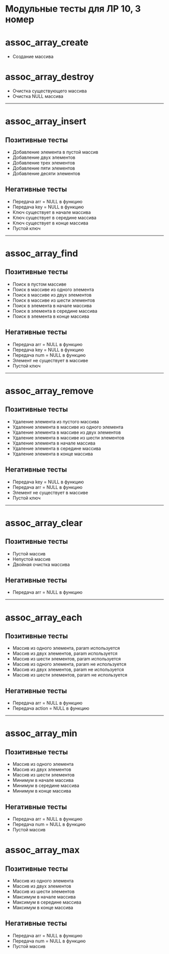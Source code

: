 # Модульные тесты для ЛР 10, 3 номер

# assoc_array_create
- Создание массива

# assoc_array_destroy
- Очистка существующего массива
- Очистка NULL массива
---

# assoc_array_insert
## Позитивные тесты
- Добавление элемента в пустой массив
- Добавление двух элементов
- Добавление трех элементов
- Добавление пяти элементов 
- Добавление десяти элементов
## Негативные тесты
- Передача arr = NULL в функцию
- Передача key = NULL в функцию
- Ключ существует в начале массива
- Ключ существует в середине массива
- Ключ существует в конце массива
- Пустой ключ
---

# assoc_array_find
## Позитивные тесты
- Поиск в пустом массиве
- Поиск в массиве из одного элемента
- Поиск в массиве из двух элементов
- Поиск в массиве из шести элементов
- Поиск в элемента в начале массива
- Поиск в элемента в середине массива
- Поиск в элемента в конце массива
## Негативные тесты
- Передача arr = NULL в функцию
- Передача key = NULL в функцию
- Передача num = NULL в функцию
- Элемент не существует в массиве
- Пустой ключ
---

# assoc_array_remove
## Позитивные тесты
- Удаление элемента из пустого массива
- Удаление элемента в массиве из одного элемента
- Удаление элемента в массиве из двух элементов
- Удаление элемента в массиве из шести элементов
- Удаление элемента в начале массива
- Удаление элемента в середине массива
- Удаление элемента в конце массива
## Негативные тесты
- Передача key = NULL в функцию
- Передача arr = NULL в функцию
- Элемент не существует в массиве
- Пустой ключ
---

# assoc_array_clear
## Позитивные тесты
- Пустой массив
- Непустой массив
- Двойная очистка массива
## Негативные тесты
- Передача arr = NULL в функцию
---

# assoc_array_each
## Позитивные тесты
- Массив из одного элемента, param используется
- Массив из двух элементов, param используется
- Массив из шести элементов, param используется
- Массив из одного элемента, param не используется
- Массив из двух элементов, param не используется
- Массив из шести элементов, param не используется
## Негативные тесты
- Передача arr = NULL в функцию
- Передача action = NULL в функцию
---

# assoc_array_min
## Позитивные тесты
- Массив из одного элемента
- Массив из двух элементов
- Массив из шести элементов
- Минимум в начале массива
- Минимум в середине массива
- Минимум в конце массива
## Негативные тесты
- Передача arr = NULL в функцию
- Передача num = NULL в функцию
- Пустой массив

# assoc_array_max
## Позитивные тесты
- Массив из одного элемента
- Массив из двух элементов
- Массив из шести элементов
- Максимум в начале массива
- Максимум в середине массива
- Максимум в конце массива
## Негативные тесты
- Передача arr = NULL в функцию
- Передача num = NULL в функцию
- Пустой массив
